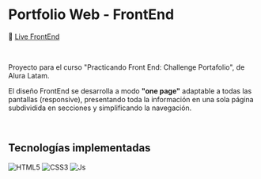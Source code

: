 <div align="left">
 
 <h1>Portfolio Web - FrontEnd</h1>
 
</div>

🔗 [Live FrontEnd](https://s-ol3.github.io/4lura-PortfolioFrontEnd2/ "Live FrontEnd")


<br>



Proyecto para el curso "Practicando Front End: Challenge Portafolio", de Alura Latam.


El diseño FrontEnd se desarrolla a modo **"one page"** adaptable a todas las pantallas (responsive), presentando toda la información en una sola página subdividida en secciones y simplificando la navegación. 


<br>



## Tecnologías implementadas


![HTML5](https://img.shields.io/badge/html5-393434.svg?style=for-the-badge&logo=html5&logoColor=white)
![CSS3](https://img.shields.io/badge/css3-393434.svg?style=for-the-badge&logo=css3&logoColor=white)
![Js](https://img.shields.io/badge/JavaScript-393434?style=for-the-badge&logo=javascript&logoColor=white)


